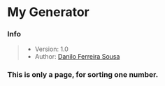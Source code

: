 # My Generator

### Info
> - Version: 1.0
> - Author: [Danilo Ferreira Sousa](https://github.com/daniloferreirasousa)

### This is only a page, for sorting one number.
